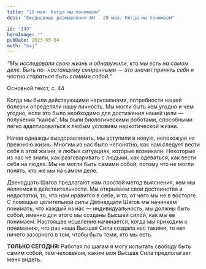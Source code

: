 ```yaml
---
title: "28 мая. Когда мы понимаем"
desc: "Ежедневные размышления АН - 28 мая. Когда мы понимаем"

id: "149"
heroImage: ""
pubDate: 2023-05-04
moth: "maj"
---
```


_“Мы исследовали свою жизнь и обнаружили, кто мы есть на самом деле. Быть по-
настоящему смиренными — это значит принять себя и честно стараться быть самими
собой.”_

Основной текст, с. 44

Когда мы были действующими наркоманами, потребности нашей болезни определяли
нашу личность. Мы могли быть кем угодно и чем угодно, если это было необходимо
для достижения нашей цели — получения “кайфа”. Мы были биологическими
роботами, способными легко адаптироваться к любым условиям наркотической
жизни.

Начав однажды выздоравливать, мы вступили в новую, непохожую на прежнюю жизнь.
Многим из нас было непонятно, как нам следует вести себя в этой жизни, в любых
ситуациях, которые возникали. Некоторые из нас не знали, как разговаривать с
людьми, как одеваться, как вести себя на людях. Мы не могли быть самими собой,
потому что не могли понять, кто же мы на самом деле.

Двенадцать Шагов предлагают нам простой метод выяснения, кем мы являемся в
действительности. Мы открываем свои достоинства и недостатки, то, что нам
нравится в себе, и то, от чего мы не в восторге. С помощью целительной силы
Двенадцати Шагов мы начинаем понимать, что каждый из нас — индивидуальность,
мы должны быть собой, именно для этого мы созданы Высшей силой, как мы ее
понимаем. Настоящее исцеление начинается, когда мы приходим к пониманию, что
раз наша Высшая Сила создала нас такими, то нет ничего зазорного в том, чтобы
быть теми, кто мы есть.

**ТОЛЬКО СЕГОДНЯ:** Работая по шагам я могу испытать свободу быть самим собой,
тем человеком, каким моя Высшая Сила предполагает меня видеть.
